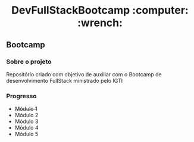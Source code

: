 <h1 align = "center"> DevFullStackBootcamp :computer: :wrench:</h1>

<h2> Bootcamp </h2>

<h3> Sobre o projeto </h3>
<p> Repositório criado com objetivo de auxiliar com o Bootcamp de desenvolvimento FullStack ministrado pelo IGTI </p>

<h3> Progresso </h3>
 <ul>
 <li><strike>Módulo 1</strike></li>
  <li>Módulo 2</li>
  <li>Módulo 3</li>
  <li>Módulo 4</li>
  <li>Módulo 5</li>
</ul>
